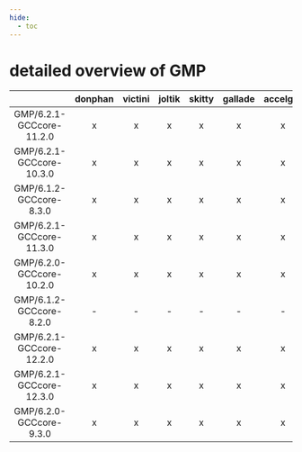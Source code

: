 ```yaml
---
hide:
  - toc
---
```


detailed overview of GMP
========================

| |donphan|victini|joltik|skitty|gallade|accelgor|swalot|doduo|
| :---: | :---: | :---: | :---: | :---: | :---: | :---: | :---: | :---: |
|GMP/6.2.1-GCCcore-11.2.0|x|x|x|x|x|x|x|x|
|GMP/6.2.1-GCCcore-10.3.0|x|x|x|x|x|x|x|x|
|GMP/6.1.2-GCCcore-8.3.0|x|x|x|x|x|x|x|x|
|GMP/6.2.1-GCCcore-11.3.0|x|x|x|x|x|x|x|x|
|GMP/6.2.0-GCCcore-10.2.0|x|x|x|x|x|x|x|x|
|GMP/6.1.2-GCCcore-8.2.0|-|-|-|-|-|-|x|x|
|GMP/6.2.1-GCCcore-12.2.0|x|x|x|x|x|x|x|x|
|GMP/6.2.1-GCCcore-12.3.0|x|x|x|x|x|x|x|x|
|GMP/6.2.0-GCCcore-9.3.0|x|x|x|x|x|x|x|x|
